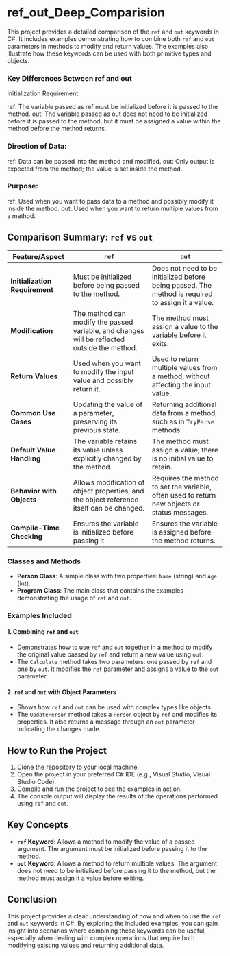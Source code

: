 # ref_out_Deep_Comparision

This project provides a detailed comparison of the `ref` and `out` keywords in C#. It includes examples demonstrating how to combine both `ref` and `out` parameters in methods to modify and return values. The examples also illustrate how these keywords can be used with both primitive types and objects.

### Key Differences Between ref and out

Initialization Requirement:

ref: The variable passed as ref must be initialized before it is passed to the method.
out: The variable passed as out does not need to be initialized before it is passed to the method, but it must be assigned a value within the method before the method returns.

### Direction of Data:

ref: Data can be passed into the method and modified.
out: Only output is expected from the method; the value is set inside the method.

### Purpose:

ref: Used when you want to pass data to a method and possibly modify it inside the method.
out: Used when you want to return multiple values from a method.


## Comparison Summary: `ref` vs `out`

| Feature/Aspect               | `ref`                                       | `out`                                       |
|------------------------------|---------------------------------------------|---------------------------------------------|
| **Initialization Requirement** | Must be initialized before being passed to the method. | Does not need to be initialized before being passed. The method is required to assign it a value. |
| **Modification**             | The method can modify the passed variable, and changes will be reflected outside the method. | The method must assign a value to the variable before it exits. |
| **Return Values**            | Used when you want to modify the input value and possibly return it. | Used to return multiple values from a method, without affecting the input value. |
| **Common Use Cases**         | Updating the value of a parameter, preserving its previous state. | Returning additional data from a method, such as in `TryParse` methods. |
| **Default Value Handling**   | The variable retains its value unless explicitly changed by the method. | The method must assign a value; there is no initial value to retain. |
| **Behavior with Objects**    | Allows modification of object properties, and the object reference itself can be changed. | Requires the method to set the variable, often used to return new objects or status messages. |
| **Compile-Time Checking**    | Ensures the variable is initialized before passing it. | Ensures the variable is assigned before the method returns. |



### Classes and Methods

- **Person Class**: A simple class with two properties: `Name` (string) and `Age` (int).
- **Program Class**: The main class that contains the examples demonstrating the usage of `ref` and `out`.

### Examples Included

#### 1. Combining `ref` and `out`
- Demonstrates how to use `ref` and `out` together in a method to modify the original value passed by `ref` and return a new value using `out`.
- The `Calculate` method takes two parameters: one passed by `ref` and one by `out`. It modifies the `ref` parameter and assigns a value to the `out` parameter.

#### 2. `ref` and `out` with Object Parameters
- Shows how `ref` and `out` can be used with complex types like objects.
- The `UpdatePerson` method takes a `Person` object by `ref` and modifies its properties. It also returns a message through an `out` parameter indicating the changes made.

## How to Run the Project

1. Clone the repository to your local machine.
2. Open the project in your preferred C# IDE (e.g., Visual Studio, Visual Studio Code).
3. Compile and run the project to see the examples in action.
4. The console output will display the results of the operations performed using `ref` and `out`.

## Key Concepts

- **`ref` Keyword**: Allows a method to modify the value of a passed argument. The argument must be initialized before passing it to the method.
- **`out` Keyword**: Allows a method to return multiple values. The argument does not need to be initialized before passing it to the method, but the method must assign it a value before exiting.

## Conclusion

This project provides a clear understanding of how and when to use the `ref` and `out` keywords in C#. By exploring the included examples, you can gain insight into scenarios where combining these keywords can be useful, especially when dealing with complex operations that require both modifying existing values and returning additional data.
